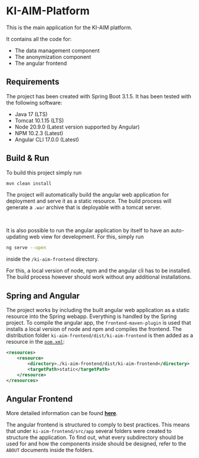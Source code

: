 # KI-AIM-Platform

This is the main application for the KI-AIM platform. 

It contains all the code for: 

- The data management component
- The anonymization component
- The angular frontend


## Requirements
The project has been created with Spring Boot 3.1.5. It has been tested with the following software: 

- Java 17 (LTS)
- Tomcat 10.1.15 (LTS)
- Node 20.9.0 (Latest version supported by Angular)
- NPM 10.2.3 (Latest)
- Angular CLI 17.0.0 (Latest)

## Build & Run 

To build this project simply run

```bash
mvn clean install
```

The project will automatically build the angular web application for deployment and serve it as a static resource. 
The build process will generate a `.war` archive that is deployable with a tomcat server. 

<br/>

It is also possible to run the angular application by itself to have an auto-updating web view for development. For this, simply run 

```bash
ng serve --open
```

inside the `/ki-aim-frontend` directory. 

For this, a local version of node, npm and the angular cli has to be installed. The build process however should work without any additional installations.

## Spring and Angular
The project works by including the built angular web application as a static resource into the Spring webapp. 
Everything is handled by the Spring project. To compile the angular app, the `frontend-maven-plugin` is used that installs a local version of node and npm and compiles the frontend. The distribution folder `ki-aim-frontend/dist/ki-aim-frontend` is then added as a resource in the [`pom.xml`](pom.xml):
```xml
<resources>
    <resource>
        <directory>./ki-aim-frontend/dist/ki-aim-frontend</directory>
        <targetPath>static</targetPath>
    </resource>
</resources>
```

## Angular Frontend
More detailed information can be found [**here**](angular-info.md).

The angular frontend is structured to comply to best practices. This means that under `ki-aim-frontend/src/app` several folders were created to structure the application. To find out, what every subdirectory should be used for and how the components inside should be designed, refer to the `ABOUT` documents inside the folders.

